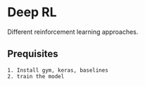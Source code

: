 # Deep RL
Different reinforcement learning approaches.

## Prequisites
    1. Install gym, keras, baselines
    2. train the model